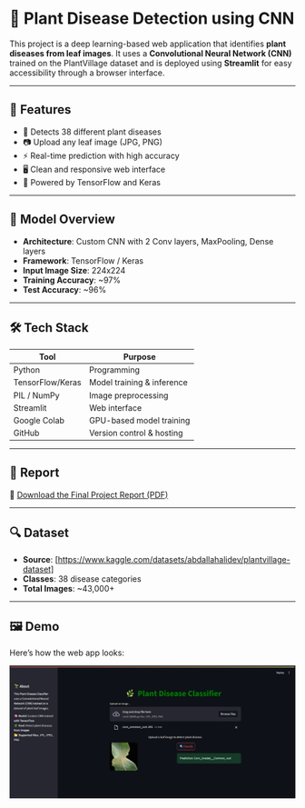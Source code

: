 
# 🌿 Plant Disease Detection using CNN

This project is a deep learning-based web application that identifies **plant diseases from leaf images**. It uses a **Convolutional Neural Network (CNN)** trained on the PlantVillage dataset and is deployed using **Streamlit** for easy accessibility through a browser interface.

---

## 📌 Features

- 🌱 Detects 38 different plant diseases  
- 📷 Upload any leaf image (JPG, PNG)  
- ⚡ Real-time prediction with high accuracy  
- 🖥️ Clean and responsive web interface  
- 🧠 Powered by TensorFlow and Keras  

---

## 🧠 Model Overview

- **Architecture**: Custom CNN with 2 Conv layers, MaxPooling, Dense layers  
- **Framework**: TensorFlow / Keras  
- **Input Image Size**: 224x224  
- **Training Accuracy**: ~97%  
- **Test Accuracy**: ~96%  

---

## 🛠️ Tech Stack

| Tool             | Purpose                          |
|------------------|----------------------------------|
| Python           | Programming                      |
| TensorFlow/Keras | Model training & inference       |
| PIL / NumPy      | Image preprocessing              |
| Streamlit        | Web interface                    |
| Google Colab     | GPU-based model training         |
| GitHub           | Version control & hosting        |

---

## 📄 Report

📎 [Download the Final Project Report (PDF)](./plant_disease_detection_report.pdf)

---

## 🔍 Dataset

- **Source**: [https://www.kaggle.com/datasets/abdallahalidev/plantvillage-dataset]  
- **Classes**: 38 disease categories  
- **Total Images**: ~43,000+  

---
## 🖼️ Demo

Here’s how the web app looks:

![Streamlit UI](./streamlit_app.png)

